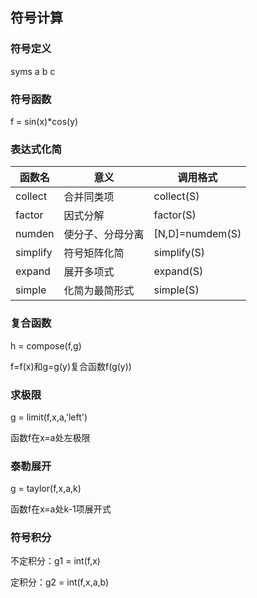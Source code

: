 ## 符号计算

### 符号定义

syms a b c

### 符号函数

f = sin(x)*cos(y)

### 表达式化简

| 函数名      | 意义       | 调用格式            |
| -------- | -------- | --------------- |
| collect  | 合并同类项    | collect(S)      |
| factor   | 因式分解     | factor(S)       |
| numden   | 使分子、分母分离 | [N,D]=numdem(S) |
| simplify | 符号矩阵化简   | simplify(S)     |
| expand   | 展开多项式    | expand(S)       |
| simple   | 化简为最简形式  | simple(S)       |

### 复合函数

h = compose(f,g)

f=f(x)和g=g(y)复合函数f(g(y))

### 求极限

g = limit(f,x,a,'left')

函数f在x=a处左极限

### 泰勒展开

g = taylor(f,x,a,k)

函数f在x=a处k-1项展开式

### 符号积分

不定积分：g1 = int(f,x)

定积分：g2 = int(f,x,a,b)